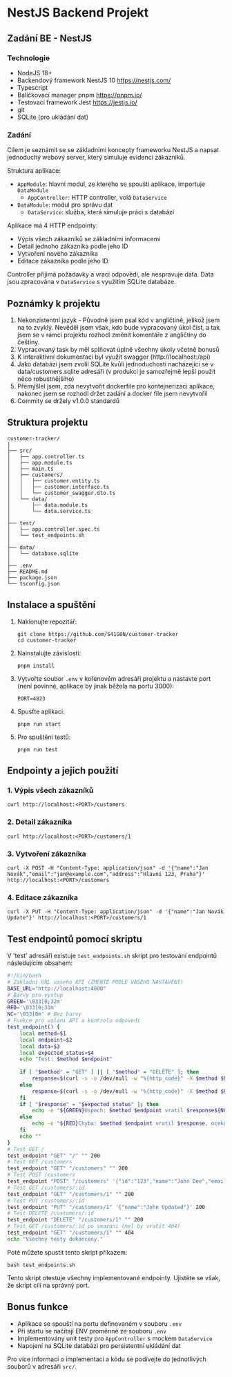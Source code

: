 # NestJS Backend Projekt

## Zadání BE - NestJS

### Technologie
* NodeJS 18+
* Backendový framework NestJS 10 https://nestjs.com/
* Typescript
* Balíčkovací manager pnpm https://pnpm.io/
* Testovací framework Jest https://jestjs.io/
* git
* SQLite (pro ukládání dat)

### Zadání
Cílem je seznámit se se základními koncepty frameworku NestJS a napsat jednoduchý webový server, který simuluje evidenci zákazníků.

Struktura aplikace:
* `AppModule`: hlavní modul, ze kterého se spouští aplikace, importuje `DataModule`
   * `AppController`: HTTP controller, volá `DataService`
* `DataModule`: modul pro správu dat
   * `DataService`: služba, která simuluje práci s databází

Aplikace má 4 HTTP endpointy:
* Výpis všech zákazníků se základními informacemi
* Detail jednoho zákazníka podle jeho ID
* Vytvoření nového zákazníka
* Editace zákazníka podle jeho ID

Controller přijímá požadavky a vrací odpovědi, ale nespravuje data. Data jsou zpracována v `DataService` s využitím SQLite databáze.

## Poznámky k projektu
1. Nekonzistentní jazyk - Původně jsem psal kód v angličtině, jelikož jsem na to zvyklý. Nevěděl jsem však, kdo bude vypracovaný úkol číst, a tak jsem se v rámci projektu rozhodl změnit komentáře z angličtiny do češtiny.
2. Vypracovaný task by měl splňovat úplně všechny úkoly včetně bonusů
3. K interaktivní dokumentaci byl využit swagger (http://localhost:<PORT>/api)
4. Jako databázi jsem zvolil SQLite kvůli jednoduchosti nacházející se v data/customers.sqlite adresáři (v produkci je samozřejmě lepší použít něco robustnějšího)
5. Přemýšlel jsem, zda nevytvořit dockerfile pro kontejnerizaci aplikace, nakonec jsem se rozhodl držet zadání a docker file jsem nevytvořil
6. Commity se držely v1.0.0 standardů

## Struktura projektu

```
customer-tracker/
│
├── src/
│   ├── app.controller.ts
│   ├── app.module.ts
│   ├── main.ts
│   ├── customers/
│   │   ├── customer.entity.ts
│   │   ├── customer.interface.ts
│   │   └── customer_swagger.dto.ts
│   └── data/
│       ├── data.module.ts
│       └── data.service.ts
│
├── test/
│   ├── app.controller.spec.ts
│   └── test_endpoints.sh
│
├── data/
│   └── database.sqlite
│
├── .env
├── README.md
├── package.json
└── tsconfig.json
```

## Instalace a spuštění

1. Naklonujte repozitář:
   ```
   git clone https://github.com/S41G0N/customer-tracker
   cd customer-tracker
   ```

2. Nainstalujte závislosti:
   ```
   pnpm install
   ```

3. Vytvořte soubor `.env` v kořenovém adresáři projektu a nastavte port (není povinné, aplikace by jinak běžela na portu 3000):
   ```
   PORT=4823
   ```

4. Spusťte aplikaci:
   ```
   pnpm run start
   ```

5. Pro spuštění testů:
   ```
   pnpm run test
   ```

## Endpointy a jejich použití

### 1. Výpis všech zákazníků
```
curl http://localhost:<PORT>/customers
```

### 2. Detail zákazníka
```
curl http://localhost:<PORT>/customers/1
```

### 3. Vytvoření zákazníka
```
curl -X POST -H "Content-Type: application/json" -d '{"name":"Jan Novák","email":"jan@example.com","address":"Hlavní 123, Praha"}' http://localhost:<PORT>/customers
```

### 4. Editace zákazníka
```
curl -X PUT -H "Content-Type: application/json" -d '{"name":"Jan Novák Update"}' http://localhost:<PORT>/customers/1
```

## Test endpointů pomocí skriptu

V 'test' adresáři existuje `test_endpoints.sh` skript pro testování endpointů následujícím obsahem:

```bash
#!/bin/bash
# Zakladni URL vaseho API (ZMENTE PODLE VASEHO NASTAVENI)
BASE_URL="http://localhost:4000"
# Barvy pro vystup
GREEN='\033[0;32m'
RED='\033[0;31m'
NC='\033[0m' # Bez barvy
# Funkce pro volani API a kontrolu odpovedi
test_endpoint() {
    local method=$1
    local endpoint=$2
    local data=$3
    local expected_status=$4
    echo "Test: $method $endpoint"
    
    if [ "$method" = "GET" ] || [ "$method" = "DELETE" ]; then
        response=$(curl -s -o /dev/null -w "%{http_code}" -X $method $BASE_URL$endpoint)
    else
        response=$(curl -s -o /dev/null -w "%{http_code}" -X $method $BASE_URL$endpoint -H "Content-Type: application/json" -d "$data")
    fi
    if [ "$response" = "$expected_status" ]; then
        echo -e "${GREEN}Uspech: $method $endpoint vratil $response${NC}"
    else
        echo -e "${RED}Chyba: $method $endpoint vratil $response, ocekavano $expected_status${NC}"
    fi
    echo ""
}
# Test GET /
test_endpoint "GET" "/" "" 200
# Test GET /customers
test_endpoint "GET" "/customers" "" 200
# Test POST /customers
test_endpoint "POST" "/customers" '{"id":"123","name":"John Doe","email":"john@example.com","address":"123 Main St"}' 201
# Test GET /customers/:id
test_endpoint "GET" "/customers/1" "" 200
# Test PUT /customers/:id
test_endpoint "PUT" "/customers/1" '{"name":"John Updated"}' 200
# Test DELETE /customers/:id
test_endpoint "DELETE" "/customers/1" "" 200
# Test GET /customers/:id po smazani (mel by vratit 404)
test_endpoint "GET" "/customers/1" "" 404
echo "Vsechny testy dokonceny."
```

Poté můžete spustit tento skript příkazem:

```
bash test_endpoints.sh
```

Tento skript otestuje všechny implementované endpointy. Ujistěte se však, že skript cílí na správný port.

## Bonus funkce

- Aplikace se spouští na portu definovaném v souboru `.env`
- Při startu se načítají ENV proměnné ze souboru `.env`
- Implementovány unit testy pro `AppController` s mockem `DataService`
- Napojení na SQLite databázi pro persistentní ukládání dat

Pro více informací o implementaci a kódu se podívejte do jednotlivých souborů v adresáři `src/`.
